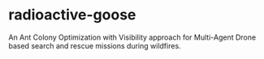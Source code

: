 # radioactive-goose
An Ant Colony Optimization with Visibility approach for Multi-Agent Drone based search and rescue missions during wildfires.
